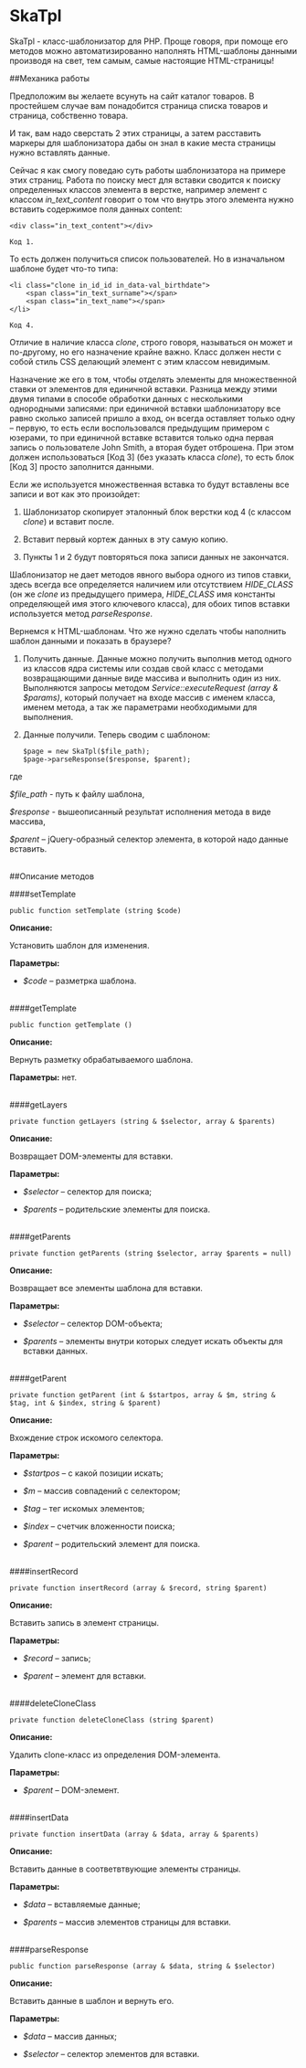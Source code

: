 SkaTpl
======

SkaTpl - класс-шаблонизатор для PHP. Проще говоря, при помоще его методов можно автоматизированно наполнять HTML-шаблоны данными производя на свет, тем самым, самые настоящие HTML-страницы!

##Механика работы

Предположим вы желаете всунуть на сайт каталог товаров. В простейшем случае вам понадобится страница списка товаров и страница, собственно товара.

И так, вам надо сверстать 2 этих страницы, а затем расставить маркеры для шаблонизатора дабы он знал в какие места страницы нужно вставлять данные. 

Сейчас я как смогу поведаю суть работы шаблонизатора на примере этих страниц. Работа по поиску мест для вставки сводится к поиску определенных классов элемента в верстке, например элемент с классом *in_text_content* говорит о том что внутрь этого элемента нужно вставить содержимое поля данных content:

    <div class="in_text_content"></div>
    
    Код 1.
    
То есть должен получиться список пользователей. 
Но в изначальном шаблоне будет что-то типа:

    <li class="clone in_id_id in_data-val_birthdate">
        <span class="in_text_surname"></span>
        <span class="in_text_name"></span>
    </li>
    
    Код 4.
    
Отличие в наличие класса *clone*, строго говоря, называться он может и по-другому, но его назначение крайне важно. Класс должен нести с собой стиль CSS делающий элемент с этим классом невидимым.

Назначение же его в том, чтобы отделять элементы для множественной ставки от элементов для единичной вставки. Разница между этими двумя типами в способе обработки данных с несколькими однородными записями: при единичной вставки шаблонизатору все равно сколько записей пришло а вход, он всегда оставляет только одну – первую, то есть если воспользовался предыдущим примером с юзерами, то при единичной вставке вставится только одна первая запись о пользователе John Smith, а вторая будет отброшена. При этом должен использоваться [Код 3] (без указать класса *clone*), то есть блок [Код 3] просто заполнится данными.

Если же используется множественная вставка то будут вставлены все записи и вот как это произойдет:

1.  Шаблонизатор скопирует эталонный блок верстки код 4 (с классом *clone*) и вставит после.

2.	Вставит первый кортеж данных в эту самую копию.

3.	Пункты 1 и 2 будут повторяться пока записи данных не закончатся.

Шаблонизатор не дает методов явного выбора одного из типов ставки, здесь всегда все определяется наличием или отсутствием *HIDE_CLASS* (он же *clone* из предыдущего примера, *HIDE_CLASS* имя константы определяющей имя этого ключевого класса), для обоих типов вставки используется метод *parseResponse*.

Вернемся к HTML-шаблонам. Что же нужно сделать чтобы наполнить шаблон данными и показать в браузере?

1.  Получить данные. Данные можно получить выполнив метод одного из классов ядра системы или создав свой класс с методами возвращающими данные виде массива и выполнить один из них. Выполняются запросы методом *Service::executeRequest (array & $params)*, который получает на входе массив с именем класса, именем метода, а так же параметрами необходимыми для выполнения.

2.  Данные получили. Теперь сводим с шаблоном:


        $page = new SkaTpl($file_path);
        $page->parseResponse($response, $parent);


где 

*$file_path* - путь к файлу шаблона,

*$response* - вышеописанный результат исполнения метода в виде массива,

*$parent* – jQuery-образный селектор элемента, в которой надо данные вставить.

<br>
##Описание методов

####setTemplate

    public function setTemplate (string $code)
    
**Описание:**

Установить шаблон для изменения.

**Параметры:**

-   *$code* – разметрка шаблона.

<br>
####getTemplate

    public function getTemplate ()
    
**Описание:**

Вернуть разметку обрабатываемого шаблона.

**Параметры:** нет.

<br>
####getLayers

    private function getLayers (string & $selector, array & $parents)
    
**Описание:**

Возвращает DOM-элементы для вставки.

**Параметры:**

-   *$selector* – селектор для поиска;

-   *$parents* – родительские элементы для поиска.

<br>
####getParents

    private function getParents (string $selector, array $parents = null)
    
**Описание:**

Возвращает все элементы шаблона для вставки.

**Параметры:**

-   *$selector* – селектор DOM-объекта;

-   *$parents* – элементы внутри которых следует искать объекты для вставки данных.

<br>
####getParent

    private function getParent (int & $startpos, array & $m, string & $tag, int & $index, string & $parent)
    
**Описание:**

Вхождение строк искомого селектора.

**Параметры:**

-   *$startpos* – с какой позиции искать;

-   *$m* – массив совпадений с селектором;

-   *$tag* – тег искомых элементов;

-   *$index* – счетчик вложенности поиска;

-   *$parent* – родительский элемент для поиска.

<br>
####insertRecord

    private function insertRecord (array & $record, string $parent)
    
**Описание:**

Вставить запись в элемент страницы.

**Параметры:**

-   *$record* – запись;

-   *$parent* – элемент для вставки.

<br>
####deleteCloneClass

    private function deleteCloneClass (string $parent)
    
**Описание:**

Удалить clone-класс из определения DOM-элемента.

**Параметры:**

-   *$parent* – DOM-элемент.

<br>
####insertData

    private function insertData (array & $data, array & $parents)
    
**Описание:**

Вставить данные в соответвтвующие элементы страницы.

**Параметры:**

-   *$data* – вставляемые данные;

-   *$parents* – массив элементов страницы для вставки.

<br>
####parseResponse

    public function parseResponse (array & $data, string & $selector)
    
**Описание:**

Вставить данные в шаблон и вернуть его.

**Параметры:**

-   *$data* – массив данных;

-   *$selector* – селектор элементов для вставки.
